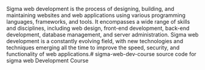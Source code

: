 Sigma web development is the process of designing, building, and maintaining websites and web applications using various programming languages, frameworks, and tools. It encompasses a wide range of skills and disciplines, including web design, front-end development, back-end development, database management, and server administration. Sigma web development is a constantly evolving field, with new technologies and techniques emerging all the time to improve the speed, security, and functionality of web applications.# sigma-web-dev-course
source code for sigma web Development Course
